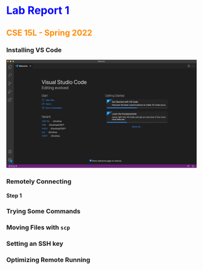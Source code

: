 # Lab Report 1
## CSE 15L - Spring 2022

<style>H1{color:Blue;}</style>
<style>H2{color:DarkOrange;}</style>

### Installing VS Code

![Image](https://github.com/kaung-min-khant/cse15l-lab-reports/blob/main/docs/assets/VS%20Code%20start.png)


### Remotely Connecting

#### Step 1

### Trying Some Commands

### Moving Files with `scp`

### Setting an SSH key

### Optimizing Remote Running
